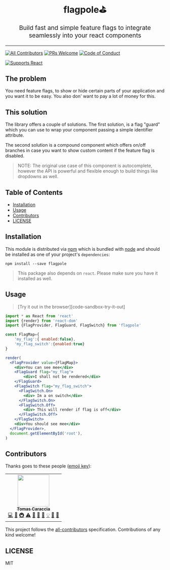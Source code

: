 <h1 align="center">
  flagpole⛳ 
</h1>
<p align="center" style="font-size: 1.2rem;">Build fast and simple feature flags to integrate seamlessly into your react components</p>
<hr />



[![All Contributors](https://img.shields.io/badge/all_contributors-1-orange.svg?style=flat-square)](#contributors)
[![PRs Welcome][prs-badge]][prs] 
[![Code of Conduct][coc-badge]][coc]

[![Supports React][react-badge]][react]

## The problem
You need feature flags, to show or hide certain parts of your application and
you want it to be easy. You also don' want to pay a lot of money for this.

## This solution

The library offers a couple of solutions. The first solution, is a flag "guard"
which you can use to wrap your component passing a simple identifier attribute.

The second solution is a compound component which offers on/off branches in case
you want to show custom content if the feature flag is disabled.



> NOTE: The original use case of this component is autocomplete, however the API
> is powerful and flexible enough to build things like dropdowns as well.

## Table of Contents

<!-- START doctoc generated TOC please keep comment here to allow auto update -->
<!-- DON'T EDIT THIS SECTION, INSTEAD RE-RUN doctoc TO UPDATE -->


- [Installation](#installation)
- [Usage](#usage)
- [Contributors](#contributors)
- [LICENSE](#license)

<!-- END doctoc generated TOC please keep comment here to allow auto update -->

## Installation

This module is distributed via [npm][npm] which is bundled with [node][node] and
should be installed as one of your project's `dependencies`:

```
npm install --save flagpole
```

> This package also depends on `react`. Please make sure you have it installed
> as well.


## Usage

> [Try it out in the browser][code-sandbox-try-it-out]

```jsx
import * as React from 'react'
import {render} from 'react-dom'
import {FlagProvider, FlagGuard, FlagSwitch} from 'flagpole'

const FlagMap={
    'my_flag':{ enabled:false},
    'my_flag_switch':{enabled:true}
}

render(
  <FlagProvider value={FlagMap}>
    <div>You can see mee</div>
    <FlagGuard flag="my_flag">
        <div>I shall not be rendered</div>
    </FlagGuard>
    <FlagSwitch flag="my_flag_switch">
      <FlagSwitch.On>
        <div> Im a on switch</div>
      </FlagSwitch.On>
      <FlagSwitch.Off>
        <div> This will render if flag is off</div>
      </FlagSwitch.Off>
    </FlagSwitch>
    <div>You should see mee</div>
  </FlagProvider>,
  document.getElementById('root'),
)
```
## Contributors

Thanks goes to these people ([emoji key][emojis]):

<!-- ALL-CONTRIBUTORS-LIST:START - Do not remove or modify this section -->
<!-- prettier-ignore-start -->
<!-- markdownlint-disable -->
<table>
  <tr>
    <td align="center"><a href="https://www.linkedin.com/in/tomascaraccia/"><img src="https://avatars.githubusercontent.com/u/64477810?v=3?s=100" width="100px;" alt=""/><br /><sub><b>Tomas Caraccia</b></sub></a><br /><a href="https://github.com/sarodspirit/flagpole/commits?author=sarodspirit" title="Code">💻</a> <a href="https://github.com/sarodspirit/flagpole/commits?author=sarodspirit" title="Documentation">📖</a> <a href="#infra-sarodspirit" title="Infrastructure (Hosting, Build-Tools, etc)">🚇</a> <a href="https://github.com/sarodspirit/flagpole/commits?author=sarodspirit" title="Tests">⚠️</a> <a href="https://github.com/sarodspirit/flagpole/pulls?q=is%3Apr+reviewed-by%3Asarodspirit" title="Reviewed Pull Requests">👀</a> <a href="#blog-sarodspirit" title="Blogposts">📝</a> <a href="https://github.com/sarodspirit/flagpole/issues?q=author%3Asarodspirit" title="Bug reports">🐛</a> <a href="#example-sarodspirit" title="Examples">💡</a> <a href="#ideas-sarodspirit" title="Ideas, Planning, & Feedback">🤔</a> <a href="#talk-sarodspirit" title="Talks">📢</a></td>
  </tr>
</table>

<!-- markdownlint-restore -->
<!-- prettier-ignore-end -->

<!-- ALL-CONTRIBUTORS-LIST:END -->

This project follows the [all-contributors][all-contributors] specification.
Contributions of any kind welcome!

## LICENSE

MIT

[npm]: https://www.npmjs.com/
[node]: https://nodejs.org
[prs-badge]:https://img.shields.io/badge/PRs-welcome-brightgreen.svg?style=flat-square
[prs]: http://makeapullrequest.com
[emojis]: https://github.com/kentcdodds/all-contributors#emoji-key
[all-contributors]: https://github.com/kentcdodds/all-contributors
[coc-badge]:https://img.shields.io/badge/code%20of-conduct-ff69b4.svg?style=flat-square
[coc]: https://github.com/sarodspirit/flagpole/blob/master/CODE_OF_CONDUCT.md
[react-badge]:https://img.shields.io/badge/%E2%9A%9B%EF%B8%8F-(p)react-00d8ff.svg?style=flat-square
[react]: https://facebook.github.io/react/
[semver]: http://semver.org/
